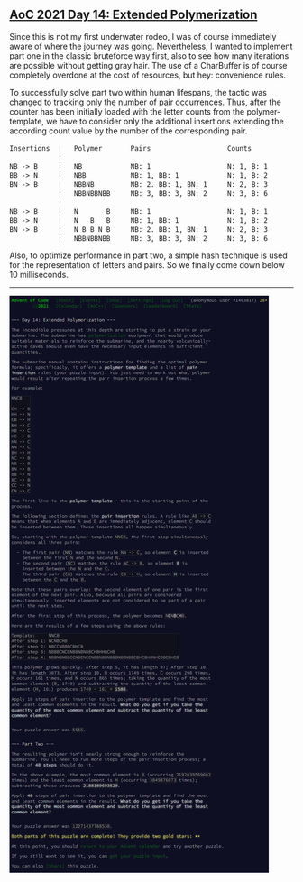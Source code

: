 ## [AoC 2021 Day 14: Extended Polymerization](https://adventofcode.com/2021/day/14)

Since this is not my first underwater rodeo, I was of course immediately aware of where the journey was going. Nevertheless, I wanted to implement part one in the classic bruteforce way first, also to see how many iterations are possible without getting gray hair. The use of a CharBuffer is of course completely overdone at the cost of resources, but hey: convenience rules.

To successfully solve part two within human lifespans, the tactic was changed to tracking only the number of pair occurrences. Thus, after the counter has been initially loaded with the letter counts from the polymer-template, we have to consider only the additional insertions extending the according count value by the number of the corresponding pair.

```
Insertions  │   Polymer       Pairs                   Counts
            │ 
NB -> B     │   NB            NB: 1                   N: 1, B: 1
BB -> N     │   NBB           NB: 1, BB: 1            N: 1, B: 2
BN -> B     │   NBBNB         NB: 2. BB: 1, BN: 1     N: 2, B: 3
            │   NBBNBBNBB     NB: 3, BB: 3, BN: 2     N: 3, B: 6    
            
NB -> B     │   N       B     NB: 1                   N: 1, B: 1
BB -> N     │   N   B   B     NB: 1, BB: 1            N: 1, B: 2
BN -> B     │   N B B N B     NB: 2. BB: 1, BN: 1     N: 2, B: 3
            │   NBBNBBNBB     NB: 3, BB: 3, BN: 2     N: 3, B: 6               
```

Also, to optimize performance in part two, a simple hash technique is used for the representation of letters and pairs. So we finally come down below 10 milliseconds.

---

![AoC 2021 Day 14](../day14--Extended_Polymerization.png?raw=true)
